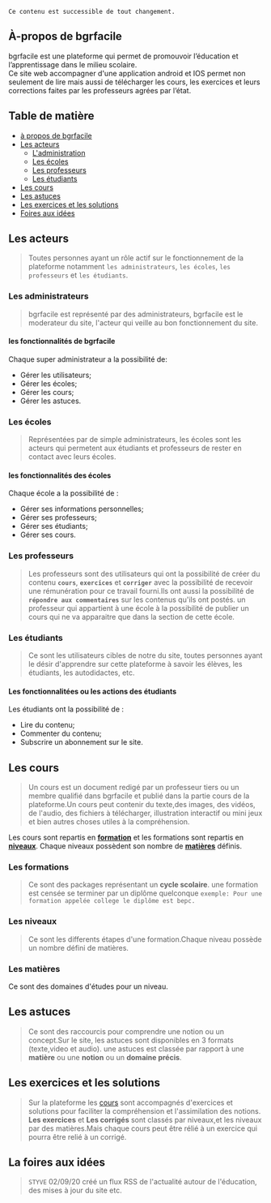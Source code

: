 ````
Ce contenu est successible de tout changement.
````

## À-propos de bgrfacile  
bgrfacile est une plateforme qui permet de promouvoir l’éducation et l’apprentissage dans le milieu scolaire.  
Ce site web accompagner d'une application android et IOS permet non seulement de lire mais aussi de télécharger les cours, les exercices et leurs corrections faites par les professeurs agrées par l’état.

## Table de matière

- [à propos de bgrfacile ](#À-propos-de-bgrfacile)
- [Les acteurs](#Les-acteurs)
  - [L'administration](#bgrfacile)
  - [Les écoles ](#Les-écoles)
  - [Les professeurs](#Les-professeurs)
  - [Les étudiants](#Les-etudiants)
- [Les cours](#Les-cours)
- [Les astuces](#Les-astuces)
- [Les exercices et les solutions](#Les-exercices-et-les-solutions)
- [Foires aux idées ](#Foires-aux-idées )


## Les acteurs  
> Toutes personnes ayant un rôle actif sur le  fonctionnement de la plateforme notamment 
`les administrateurs`, `les écoles`, `les professeurs` et `les étudiants`.  

### Les administrateurs  
> bgrfacile est représenté par des administrateurs, bgrfacile est le moderateur du site, l'acteur qui veille au bon fonctionnement du site.  

#### les fonctionnalités de bgrfacile
Chaque super administrateur a la possibilité de:    
* Gérer les utilisateurs;
* Gérer les écoles;
* Gérer les cours;
* Gérer les astuces.


### Les écoles  
> Représentées par de simple administrateurs, les écoles sont les acteurs qui permetent aux étudiants et professeurs de rester en contact avec leurs écoles.    

#### les fonctionnalités des écoles 
Chaque école a la possibilité de :  
* Gérer ses informations personnelles;
* Gérer ses professeurs;  
* Gérer ses étudiants;  
* Gérer ses cours.

### Les professeurs  
> Les professeurs sont des utilisateurs qui ont la possibilité de créer du contenu  **`cours`**, **`exercices`** et **`corriger`** avec la possibilité de recevoir une rémunération pour ce travail fourni.Ils ont aussi la possibilité de **`répondre aux commentaires`** sur les contenus qu'ils ont postés.
> un professeur qui appartient à une école à la possibilité de publier un cours qui ne va apparaitre que dans la section de cette école.

### Les étudiants  
> Ce sont les utilisateurs cibles de notre du site, toutes personnes ayant le désir d'apprendre sur cette plateforme à savoir les élèves, les étudiants, les autodidactes, etc. 

#### Les fonctionnalitées ou les actions des étudiants 
Les étudiants ont la possibilité de :
* Lire du contenu;   
* Commenter du contenu;  
* Subscrire un abonnement sur le site.

## Les cours  

> Un cours est un document redigé par un professeur tiers ou un membre qualifié dans bgrfacile et publié dans la partie cours de la plateforme.Un cours peut contenir du texte,des images, des vidéos, de l'audio, des fichiers à télécharger, illustration interactif ou mini jeux et bien autres choses utiles à la compréhension.

Les cours sont repartis en __[formation](#les-formations)__ et les formations sont repartis en __[niveaux](#les-niveaux)__. Chaque niveaux possèdent son nombre de __[matières](#les-matières)__ définis.

### Les formations  
> Ce sont des packages représentant un __cycle scolaire__. une formation est censée se terminer par un diplôme quelconque ``exemple: Pour une formation appelée college le diplôme est bepc.``  

### Les niveaux 
> Ce sont les differents étapes d'une formation.Chaque niveau possède un nombre défini de matières.

### Les matières  
Ce sont des domaines d'études pour un niveau.

## Les astuces  
> Ce sont des raccourcis pour comprendre une notion ou un concept.Sur le site, les astuces sont disponibles en 3 formats (texte,video et audio).
une astuces est classée par rapport à une **matière** ou une **notion** ou un **domaine précis**.    

## Les exercices et les solutions  
> Sur la plateforme les [cours](#les-cours) sont accompagnés d'exercices et solutions pour faciliter la compréhension et l'assimilation des notions.  
__Les exercices__ et __Les corrigés__ sont classés par niveaux,et les niveaux par des matières.Mais chaque cours peut être rélié à un exercice qui pourra être relié à un corrigé. 

## La foires aux idées 
> `STYVE` 02/09/20 créé un flux RSS de l'actualité autour de l'éducation, des mises à jour du site etc.






